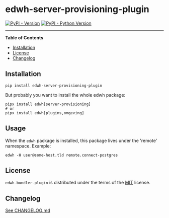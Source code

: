 # edwh-server-provisioning-plugin

[![PyPI - Version](https://img.shields.io/pypi/v/edwh-server-provisioning-plugin.svg)](https://pypi.org/project/edwh-server-provisioning-plugin)
[![PyPI - Python Version](https://img.shields.io/pypi/pyversions/edwh-server-provisioning-plugin.svg)](https://pypi.org/project/edwh-server-provisioning-plugin)

-----

**Table of Contents**

- [Installation](#installation)
- [License](#license)
- [Changelog](#changelog)

## Installation

```console
pip install edwh-server-provisioning-plugin
```

But probably you want to install the whole edwh package:

```console
pipx install edwh[server-provisioning]
# or
pipx install edwh[plugins,omgeving]
```

## Usage

When the `edwh` package is installed, this package lives under the 'remote' namespace. Example:

```console
edwh -H user@some-host.tld remote.connect-postgres
```

## License

`edwh-bundler-plugin` is distributed under the terms of the [MIT](https://spdx.org/licenses/MIT.html) license.

## Changelog

[See CHANGELOG.md](CHANGELOG.md)